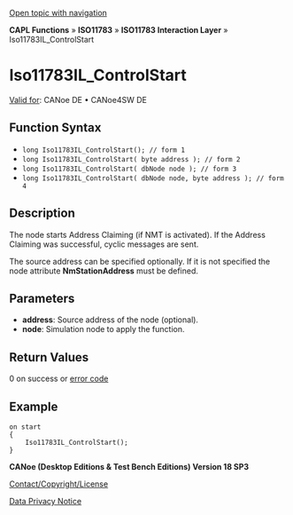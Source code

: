 [Open topic with navigation](../../../../../../CANoeDEFamily.htm#Topics/CAPLFunctions/ISO11783/ISOInteractionLayer/Functions/CAPLfunctionIso11783ILControlStart.md)

**CAPL Functions** » **ISO11783** » **ISO11783 Interaction Layer** » Iso11783IL_ControlStart

# Iso11783IL_ControlStart

[Valid for](../../../../Shared/FeatureAvailability.md): CANoe DE • CANoe4SW DE

## Function Syntax

- `long Iso11783IL_ControlStart(); // form 1`
- `long Iso11783IL_ControlStart( byte address ); // form 2`
- `long Iso11783IL_ControlStart( dbNode node ); // form 3`
- `long Iso11783IL_ControlStart( dbNode node, byte address ); // form 4`

## Description

The node starts Address Claiming (if NMT is activated). If the Address Claiming was successful, cyclic messages are sent.

The source address can be specified optionally. If it is not specified the node attribute **NmStationAddress** must be defined.

## Parameters

- **address**: Source address of the node (optional).
- **node**: Simulation node to apply the function.

## Return Values

0 on success or [error code](../../../CAPLfunctionsISOj1939ErrorCodes.md)

## Example

```plaintext
on start
{
    Iso11783IL_ControlStart();
}
```

**CANoe (Desktop Editions & Test Bench Editions) Version 18 SP3**

[Contact/Copyright/License](../../../../Shared/ContactCopyrightLicense.md)

[Data Privacy Notice](https://www.vector.com/int/en/company/get-info/privacy-policy/)
